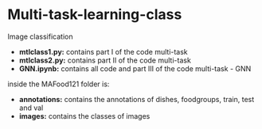 # Multi-task-learning-class

Image classification

- **mtlclass1.py:** contains part I of the code multi-task     
- **mtlclass2.py:** contains part II of the code multi-task
- **GNN.ipynb:** contains all code and part III of the code multi-task - GNN

inside the MAFood121 folder is:

- **annotations:** contains the annotations of dishes, foodgroups, train, test and val
- **images:** contains the classes of images
